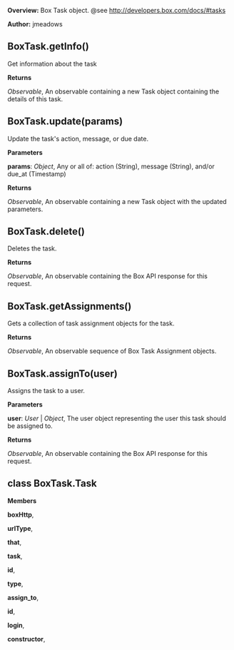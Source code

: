 **Overview:** Box Task object. @see http://developers.box.com/docs/#tasks

**Author:** jmeadows

BoxTask.getInfo()
-----------------
Get information about the task

**Returns**

*Observable*,  An observable containing a new Task object containing the details of this task.

BoxTask.update(params)
----------------------
Update the task's action, message, or due date.

**Parameters**

**params**:  *Object*,  Any or all of: action (String), message (String), and/or due_at (Timestamp)

**Returns**

*Observable*,  An observable containing a new Task object with the updated parameters.

BoxTask.delete()
----------------
Deletes the task.

**Returns**

*Observable*,  An observable containing the Box API response for this request.

BoxTask.getAssignments()
------------------------
Gets a collection of task assignment objects for the task.

**Returns**

*Observable*,  An observable sequence of Box Task Assignment objects.

BoxTask.assignTo(user)
----------------------
Assigns the task to a user.

**Parameters**

**user**:  *User* | *Object*,  The user object representing the user this task should be assigned to.

**Returns**

*Observable*,  An observable containing the Box API response for this request.

class BoxTask.Task
------------------
**Members**

**boxHttp**,  


**urlType**,  


**that**,  


**task**,  


**id**,  


**type**,  


**assign_to**,  


**id**,  


**login**,  


**constructor**,  


